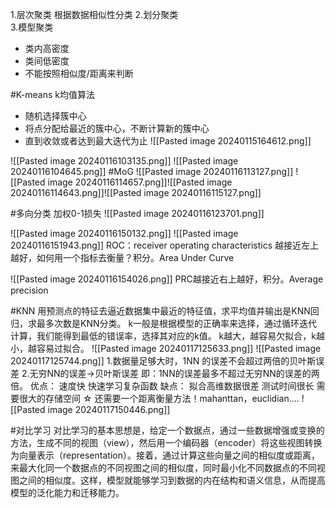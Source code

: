 1.层次聚类  根据数据相似性分类
2.划分聚类    
3.模型聚类  

- 类内高密度
- 类间低密度
- 不能按照相似度/距离来判断

#K-means 
k均值算法
- 随机选择簇中心
- 将点分配给最近的簇中心，不断计算新的簇中心
- 直到收敛或者达到最大迭代为止
![[Pasted image 20240115164612.png]]

![[Pasted image 20240116103135.png]]
![[Pasted image 20240116104645.png]]
#MoG 
![[Pasted image 20240116113127.png]]
![[Pasted image 20240116114657.png]]![[Pasted image 20240116114643.png]]![[Pasted image 20240116115127.png]]

#多向分类 
加权0-1损失
![[Pasted image 20240116123701.png]]


![[Pasted image 20240116150132.png]]
![[Pasted image 20240116151943.png]]
ROC：receiver operating characteristics
越接近左上越好，如何用一个指标去衡量？积分。Area Under Curve

![[Pasted image 20240116154026.png]]
PRC越接近右上越好，积分。Average precision

#KNN 
用预测点的特征去逼近数据集中最近的特征值，求平均值并输出是KNN回归，求最多次数是KNN分类。
k一般是根据模型的正确率来选择，通过循环迭代计算，我们能得到最低的错误率，选择其对应的k值。
k越大，越容易欠拟合，k越小，越容易过拟合。
![[Pasted image 20240117125633.png]]
![[Pasted image 20240117125744.png]]
1.数据量足够大时，1NN 的误差不会超过两倍的贝叶斯误差
2.无穷NN的误差->贝叶斯误差
即：1NN的误差最多不超过无穷NN的误差的两倍。
优点：
速度快
快速学习复杂函数
缺点：
拟合高维数据很差
测试时间很长
需要很大的存储空间
☆  还需要一个距离衡量方法！mahanttan，euclidian....
![[Pasted image 20240117150446.png]]

#对比学习
对比学习的基本思想是，给定一个数据点，通过一些数据增强或变换的方法，生成不同的视图（view），然后用一个编码器（encoder）将这些视图转换为向量表示（representation）。接着，通过计算这些向量之间的相似度或距离，来最大化同一个数据点的不同视图之间的相似度，同时最小化不同数据点的不同视图之间的相似度。这样，模型就能够学习到数据的内在结构和语义信息，从而提高模型的泛化能力和迁移能力。